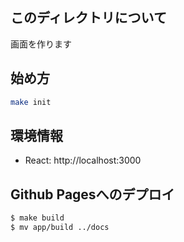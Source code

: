 ## このディレクトリについて

画面を作ります

## 始め方

```sh
make init
```

## 環境情報

* React: http://localhost:3000

## Github Pagesへのデプロイ

```sh
$ make build
$ mv app/build ../docs
```
